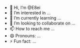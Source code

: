 - 👋 Hi, I’m @E8ei
- 👀 I’m interested in ...
- 🌱 I’m currently learning ...
- 💞️ I’m looking to collaborate on ...
- 📫 How to reach me ...
- 😄 Pronouns: ...
- ⚡ Fun fact: ...

<!---
E8ei/E8ei is a ✨ special ✨ repository because its `README.md` (this file) appears on your GitHub profile.
You can click the Preview link to take a look at your changes.
--->
